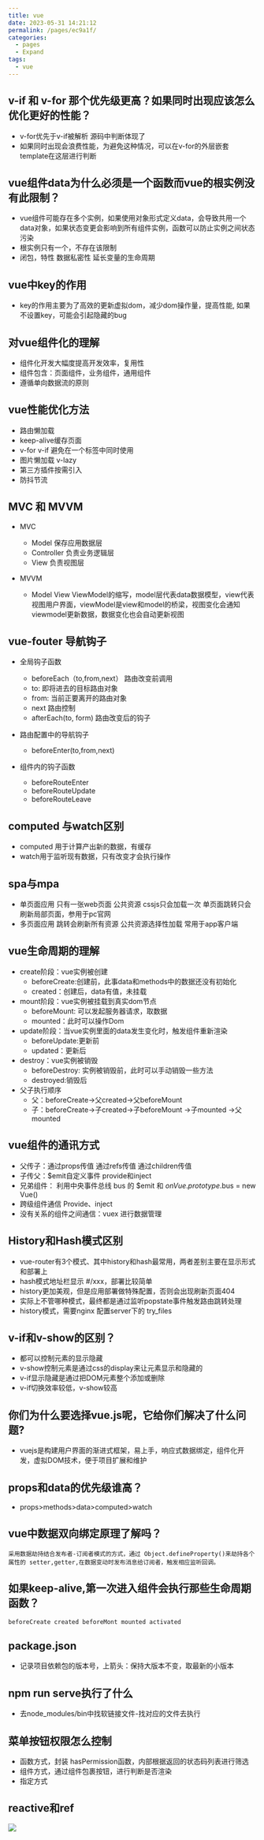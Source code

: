 ```yaml
---
title: vue
date: 2023-05-31 14:21:12
permalink: /pages/ec9a1f/
categories:
  - pages
  - Expand
tags:
  - vue
---
```


## v-if 和 v-for 那个优先级更高？如果同时出现应该怎么优化更好的性能？

- v-for优先于v-if被解析 源码中判断体现了
- 如果同时出现会浪费性能，为避免这种情况，可以在v-for的外层嵌套template在这层进行判断


## vue组件data为什么必须是一个函数而vue的根实例没有此限制？

- vue组件可能存在多个实例，如果使用对象形式定义data，会导致共用一个data对象，如果状态变更会影响到所有组件实例，函数可以防止实例之间状态污染
- 根实例只有一个，不存在该限制
- 闭包，特性 数据私密性 延长变量的生命周期

## vue中key的作用

- key的作用主要为了高效的更新虚拟dom，减少dom操作量，提高性能, 如果不设置key，可能会引起隐藏的bug


## 对vue组件化的理解

- 组件化开发大幅度提高开发效率，复用性
- 组件包含：页面组件，业务组件，通用组件
- 遵循单向数据流的原则

## vue性能优化方法

- 路由懒加载
- keep-alive缓存页面
- v-for v-if 避免在一个标签中同时使用
- 图片懒加载 v-lazy
- 第三方插件按需引入
- 防抖节流

## MVC 和 MVVM

- MVC
  - Model 保存应用数据层
  - Controller  负责业务逻辑层
  - View 负责视图层

- MVVM
  - Model View ViewModel的缩写，model层代表data数据模型，view代表视图用户界面，viewModel是view和model的桥梁，视图变化会通知viewmodel更新数据，数据变化也会自动更新视图

## vue-fouter 导航钩子 

- 全局钩子函数
  - beforeEach（to,from,next）  路由改变前调用
  - to: 即将进去的目标路由对象
  - from: 当前正要离开的路由对象
  - next 路由控制
  - afterEach(to, form) 路由改变后的钩子

- 路由配置中的导航钩子
  - beforeEnter(to,from,next)

- 组件内的钩子函数
  - beforeRouteEnter
  - beforeRouteUpdate
  - beforeRouteLeave

## computed 与watch区别

- computed 用于计算产出新的数据，有缓存
- watch用于监听现有数据，只有改变才会执行操作

## spa与mpa

- 单页面应用 只有一张web页面 公共资源 cssjs只会加载一次 单页面跳转只会刷新局部页面，参用于pc官网
- 多页面应用 跳转会刷新所有资源 公共资源选择性加载 常用于app客户端

## vue生命周期的理解

- create阶段：vue实例被创建
  - beforeCreate:创建前，此事data和methods中的数据还没有初始化
  - created：创建后，data有值，未挂载
- mount阶段：vue实例被挂载到真实dom节点
  - beforeMount: 可以发起服务器请求，取数据
  - mounted：此时可以操作Dom
- update阶段：当vue实例里面的data发生变化时，触发组件重新渲染
  - beforeUpdate:更新前
  - updated：更新后
- destroy：vue实例被销毁
  - beforeDestroy: 实例被销毁前，此时可以手动销毁一些方法
  - destroyed:销毁后
- 父子执行顺序
  - 父：beforeCreate->父created->父beforeMount
  - 子：beforeCreate->子created->子beforeMount ->子mounted ->父mounted

## vue组件的通讯方式

- 父传子：通过props传值 通过refs传值 通过children传值
- 子传父：$emit自定义事件 provide和inject
- 兄弟组件： 利用中央事件总线 bus 的 $emit 和 $on  Vue.prototype.$bus = new Vue()
- 跨级组件通信 Provide、inject
- 没有关系的组件之间通信：vuex 进行数据管理 

## History和Hash模式区别

- vue-router有3个模式、其中history和hash最常用，两者差别主要在显示形式和部署上
- hash模式地址栏显示 #/xxx，部署比较简单
- history更加美观，但是应用部署做特殊配置，否则会出现刷新页面404
- 实际上不管哪种模式，最终都是通过监听popstate事件触发路由跳转处理
- history模式，需要nginx   配置server下的 try_files

## v-if和v-show的区别？

- 都可以控制元素的显示隐藏
- v-show控制元素是通过css的display来让元素显示和隐藏的
- v-if显示隐藏是通过把DOM元素整个添加或删除
- v-if切换效率较低，v-show较高

## 你们为什么要选择vue.js呢，它给你们解决了什么问题?

- vuejs是构建用户界面的渐进式框架，易上手，响应式数据绑定，组件化开发，虚拟DOM技术，便于项目扩展和维护

## props和data的优先级谁高？

- props>methods>data>computed>watch

## vue中数据双向绑定原理了解吗？

```
采用数据劫持结合发布者-订阅者模式的方式，通过 Object.defineProperty()来劫持各个属性的 setter,getter,在数据变动时发布消息给订阅者，触发相应监听回调。
```

## 如果keep-alive,第一次进入组件会执行那些生命周期函数？

```
beforeCreate created beforeMont mounted activated
```

## package.json

- 记录项目依赖包的版本号，上箭头：保持大版本不变，取最新的小版本

## npm run serve执行了什么

- 去node_modules/bin中找软链接文件-找对应的文件去执行

## 菜单按钮权限怎么控制

- 函数方式，封装 hasPermission函数，内部根据返回的状态码列表进行筛选
- 组件方式，通过组件包裹按钮，进行判断是否渲染
- 指定方式

## reactive和ref

![](../images/1699512958122.jpg)

